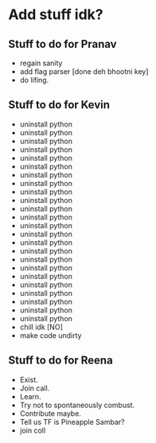 # Add stuff idk?

## Stuff to do for Pranav
- regain sanity
- add flag parser [done deh bhootni key]
- do lifing.
## Stuff to do for Kevin
- uninstall python
- uninstall python
- uninstall python
- uninstall python
- uninstall python
- uninstall python
- uninstall python
- uninstall python
- uninstall python
- uninstall python
- uninstall python
- uninstall python
- uninstall python
- uninstall python
- uninstall python
- uninstall python
- uninstall python
- uninstall python
- uninstall python
- uninstall python
- uninstall python
- uninstall python
- uninstall python
- uninstall python
- chill idk [NO]
- make code undirty

## Stuff to do for Reena
- Exist.
- Join call.
- Learn.
- Try not to spontaneously combust.
- Contribute maybe.
- Tell us TF is Pineapple Sambar?
- join coll
